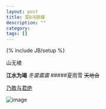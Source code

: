 ```yaml
---
layout: post
title: 菜b冯丽媛
description: ""
category:
tags: []
---
```

{% include JB/setup %}

<!--1. title是文章标题，  tags是标签 多个标签用空格分开-->
<!--2. 以下是你的正文-->

山无棱 

**江水为竭**
*冬雷震震*
#####夏雨雪
~~天地合~~
 
[乃敢与君绝](http://www.sunrunaway.com)

![image](http://www.baidu.com/img/bdlogo.gif)

